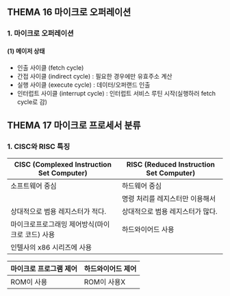  ## **THEMA 16 마이크로 오퍼레이션**

### 1. 마이크로 오퍼레이션
#### (1) 메이저 상태
- 인출 사이클 (fetch cycle)
- 간접 사이클 (indirect cycle) : 필요한 경우에만 유효주소 계산
- 실행 사이클 (execute cycle) : 데이터/오퍼랜드 인출
- 인터럽트 사이클 (interrupt cycle) : 인터럽트 서비스 루틴 시작(실행하러 fetch cycle로 감)
 


## **THEMA 17 마이크로 프로세서 분류**

### 1. CISC와 RISC 특징
|CISC (Complexed Instruction Set Computer)|RISC (Reduced Instruction Set Computer)|
|---|---|
|소프트웨어 중심|하드웨어 중심|
| |명령 처리를 레지스터만 이용해서|
|상대적으로 범용 레지스터가 적다.|상대적으로 범용 레지스터가 많다.|
|마이크로프로그래밍 제어방식(마이크로 코드) 사용|하드와이어드 사용|
|인텔사의 x86 시리즈에 사용| |



|마이크로 프로그램 제어|하드와이어드 제어|
|---|---|
|ROM이 사용|ROM이 사용X|


